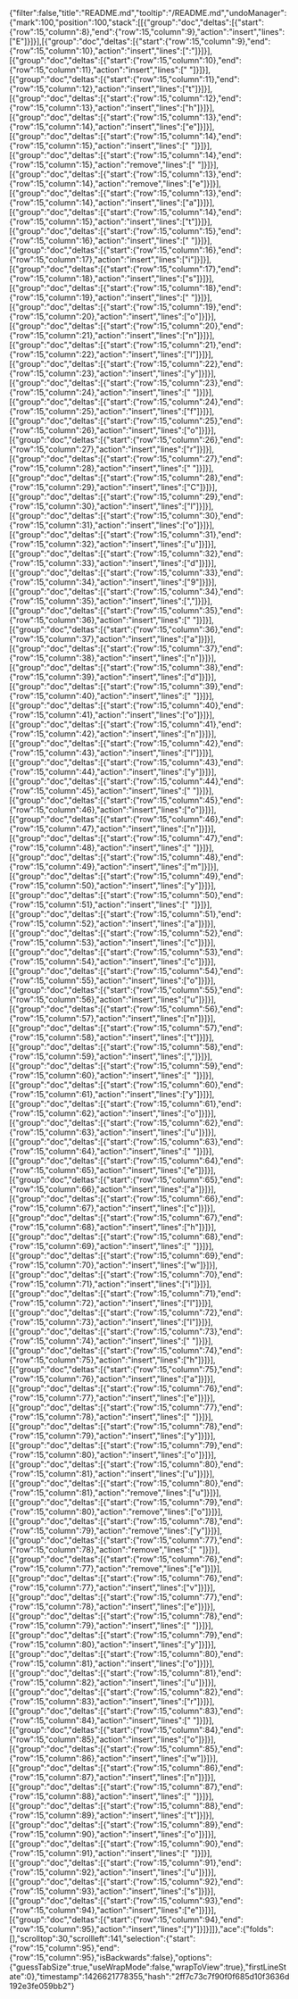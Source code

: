 {"filter":false,"title":"README.md","tooltip":"/README.md","undoManager":{"mark":100,"position":100,"stack":[[{"group":"doc","deltas":[{"start":{"row":15,"column":8},"end":{"row":15,"column":9},"action":"insert","lines":["E"]}]}],[{"group":"doc","deltas":[{"start":{"row":15,"column":9},"end":{"row":15,"column":10},"action":"insert","lines":[":"]}]}],[{"group":"doc","deltas":[{"start":{"row":15,"column":10},"end":{"row":15,"column":11},"action":"insert","lines":[" "]}]}],[{"group":"doc","deltas":[{"start":{"row":15,"column":11},"end":{"row":15,"column":12},"action":"insert","lines":["t"]}]}],[{"group":"doc","deltas":[{"start":{"row":15,"column":12},"end":{"row":15,"column":13},"action":"insert","lines":["h"]}]}],[{"group":"doc","deltas":[{"start":{"row":15,"column":13},"end":{"row":15,"column":14},"action":"insert","lines":["e"]}]}],[{"group":"doc","deltas":[{"start":{"row":15,"column":14},"end":{"row":15,"column":15},"action":"insert","lines":[" "]}]}],[{"group":"doc","deltas":[{"start":{"row":15,"column":14},"end":{"row":15,"column":15},"action":"remove","lines":[" "]}]}],[{"group":"doc","deltas":[{"start":{"row":15,"column":13},"end":{"row":15,"column":14},"action":"remove","lines":["e"]}]}],[{"group":"doc","deltas":[{"start":{"row":15,"column":13},"end":{"row":15,"column":14},"action":"insert","lines":["a"]}]}],[{"group":"doc","deltas":[{"start":{"row":15,"column":14},"end":{"row":15,"column":15},"action":"insert","lines":["t"]}]}],[{"group":"doc","deltas":[{"start":{"row":15,"column":15},"end":{"row":15,"column":16},"action":"insert","lines":[" "]}]}],[{"group":"doc","deltas":[{"start":{"row":15,"column":16},"end":{"row":15,"column":17},"action":"insert","lines":["i"]}]}],[{"group":"doc","deltas":[{"start":{"row":15,"column":17},"end":{"row":15,"column":18},"action":"insert","lines":["s"]}]}],[{"group":"doc","deltas":[{"start":{"row":15,"column":18},"end":{"row":15,"column":19},"action":"insert","lines":[" "]}]}],[{"group":"doc","deltas":[{"start":{"row":15,"column":19},"end":{"row":15,"column":20},"action":"insert","lines":["o"]}]}],[{"group":"doc","deltas":[{"start":{"row":15,"column":20},"end":{"row":15,"column":21},"action":"insert","lines":["n"]}]}],[{"group":"doc","deltas":[{"start":{"row":15,"column":21},"end":{"row":15,"column":22},"action":"insert","lines":["l"]}]}],[{"group":"doc","deltas":[{"start":{"row":15,"column":22},"end":{"row":15,"column":23},"action":"insert","lines":["y"]}]}],[{"group":"doc","deltas":[{"start":{"row":15,"column":23},"end":{"row":15,"column":24},"action":"insert","lines":[" "]}]}],[{"group":"doc","deltas":[{"start":{"row":15,"column":24},"end":{"row":15,"column":25},"action":"insert","lines":["f"]}]}],[{"group":"doc","deltas":[{"start":{"row":15,"column":25},"end":{"row":15,"column":26},"action":"insert","lines":["o"]}]}],[{"group":"doc","deltas":[{"start":{"row":15,"column":26},"end":{"row":15,"column":27},"action":"insert","lines":["r"]}]}],[{"group":"doc","deltas":[{"start":{"row":15,"column":27},"end":{"row":15,"column":28},"action":"insert","lines":[" "]}]}],[{"group":"doc","deltas":[{"start":{"row":15,"column":28},"end":{"row":15,"column":29},"action":"insert","lines":["C"]}]}],[{"group":"doc","deltas":[{"start":{"row":15,"column":29},"end":{"row":15,"column":30},"action":"insert","lines":["l"]}]}],[{"group":"doc","deltas":[{"start":{"row":15,"column":30},"end":{"row":15,"column":31},"action":"insert","lines":["o"]}]}],[{"group":"doc","deltas":[{"start":{"row":15,"column":31},"end":{"row":15,"column":32},"action":"insert","lines":["u"]}]}],[{"group":"doc","deltas":[{"start":{"row":15,"column":32},"end":{"row":15,"column":33},"action":"insert","lines":["d"]}]}],[{"group":"doc","deltas":[{"start":{"row":15,"column":33},"end":{"row":15,"column":34},"action":"insert","lines":["9"]}]}],[{"group":"doc","deltas":[{"start":{"row":15,"column":34},"end":{"row":15,"column":35},"action":"insert","lines":[","]}]}],[{"group":"doc","deltas":[{"start":{"row":15,"column":35},"end":{"row":15,"column":36},"action":"insert","lines":[" "]}]}],[{"group":"doc","deltas":[{"start":{"row":15,"column":36},"end":{"row":15,"column":37},"action":"insert","lines":["a"]}]}],[{"group":"doc","deltas":[{"start":{"row":15,"column":37},"end":{"row":15,"column":38},"action":"insert","lines":["n"]}]}],[{"group":"doc","deltas":[{"start":{"row":15,"column":38},"end":{"row":15,"column":39},"action":"insert","lines":["d"]}]}],[{"group":"doc","deltas":[{"start":{"row":15,"column":39},"end":{"row":15,"column":40},"action":"insert","lines":[" "]}]}],[{"group":"doc","deltas":[{"start":{"row":15,"column":40},"end":{"row":15,"column":41},"action":"insert","lines":["o"]}]}],[{"group":"doc","deltas":[{"start":{"row":15,"column":41},"end":{"row":15,"column":42},"action":"insert","lines":["n"]}]}],[{"group":"doc","deltas":[{"start":{"row":15,"column":42},"end":{"row":15,"column":43},"action":"insert","lines":["l"]}]}],[{"group":"doc","deltas":[{"start":{"row":15,"column":43},"end":{"row":15,"column":44},"action":"insert","lines":["y"]}]}],[{"group":"doc","deltas":[{"start":{"row":15,"column":44},"end":{"row":15,"column":45},"action":"insert","lines":[" "]}]}],[{"group":"doc","deltas":[{"start":{"row":15,"column":45},"end":{"row":15,"column":46},"action":"insert","lines":["o"]}]}],[{"group":"doc","deltas":[{"start":{"row":15,"column":46},"end":{"row":15,"column":47},"action":"insert","lines":["n"]}]}],[{"group":"doc","deltas":[{"start":{"row":15,"column":47},"end":{"row":15,"column":48},"action":"insert","lines":[" "]}]}],[{"group":"doc","deltas":[{"start":{"row":15,"column":48},"end":{"row":15,"column":49},"action":"insert","lines":["m"]}]}],[{"group":"doc","deltas":[{"start":{"row":15,"column":49},"end":{"row":15,"column":50},"action":"insert","lines":["y"]}]}],[{"group":"doc","deltas":[{"start":{"row":15,"column":50},"end":{"row":15,"column":51},"action":"insert","lines":[" "]}]}],[{"group":"doc","deltas":[{"start":{"row":15,"column":51},"end":{"row":15,"column":52},"action":"insert","lines":["a"]}]}],[{"group":"doc","deltas":[{"start":{"row":15,"column":52},"end":{"row":15,"column":53},"action":"insert","lines":["c"]}]}],[{"group":"doc","deltas":[{"start":{"row":15,"column":53},"end":{"row":15,"column":54},"action":"insert","lines":["c"]}]}],[{"group":"doc","deltas":[{"start":{"row":15,"column":54},"end":{"row":15,"column":55},"action":"insert","lines":["o"]}]}],[{"group":"doc","deltas":[{"start":{"row":15,"column":55},"end":{"row":15,"column":56},"action":"insert","lines":["u"]}]}],[{"group":"doc","deltas":[{"start":{"row":15,"column":56},"end":{"row":15,"column":57},"action":"insert","lines":["n"]}]}],[{"group":"doc","deltas":[{"start":{"row":15,"column":57},"end":{"row":15,"column":58},"action":"insert","lines":["t"]}]}],[{"group":"doc","deltas":[{"start":{"row":15,"column":58},"end":{"row":15,"column":59},"action":"insert","lines":[","]}]}],[{"group":"doc","deltas":[{"start":{"row":15,"column":59},"end":{"row":15,"column":60},"action":"insert","lines":[" "]}]}],[{"group":"doc","deltas":[{"start":{"row":15,"column":60},"end":{"row":15,"column":61},"action":"insert","lines":["y"]}]}],[{"group":"doc","deltas":[{"start":{"row":15,"column":61},"end":{"row":15,"column":62},"action":"insert","lines":["o"]}]}],[{"group":"doc","deltas":[{"start":{"row":15,"column":62},"end":{"row":15,"column":63},"action":"insert","lines":["u"]}]}],[{"group":"doc","deltas":[{"start":{"row":15,"column":63},"end":{"row":15,"column":64},"action":"insert","lines":[" "]}]}],[{"group":"doc","deltas":[{"start":{"row":15,"column":64},"end":{"row":15,"column":65},"action":"insert","lines":["e"]}]}],[{"group":"doc","deltas":[{"start":{"row":15,"column":65},"end":{"row":15,"column":66},"action":"insert","lines":["a"]}]}],[{"group":"doc","deltas":[{"start":{"row":15,"column":66},"end":{"row":15,"column":67},"action":"insert","lines":["c"]}]}],[{"group":"doc","deltas":[{"start":{"row":15,"column":67},"end":{"row":15,"column":68},"action":"insert","lines":["h"]}]}],[{"group":"doc","deltas":[{"start":{"row":15,"column":68},"end":{"row":15,"column":69},"action":"insert","lines":[" "]}]}],[{"group":"doc","deltas":[{"start":{"row":15,"column":69},"end":{"row":15,"column":70},"action":"insert","lines":["w"]}]}],[{"group":"doc","deltas":[{"start":{"row":15,"column":70},"end":{"row":15,"column":71},"action":"insert","lines":["i"]}]}],[{"group":"doc","deltas":[{"start":{"row":15,"column":71},"end":{"row":15,"column":72},"action":"insert","lines":["l"]}]}],[{"group":"doc","deltas":[{"start":{"row":15,"column":72},"end":{"row":15,"column":73},"action":"insert","lines":["l"]}]}],[{"group":"doc","deltas":[{"start":{"row":15,"column":73},"end":{"row":15,"column":74},"action":"insert","lines":[" "]}]}],[{"group":"doc","deltas":[{"start":{"row":15,"column":74},"end":{"row":15,"column":75},"action":"insert","lines":["h"]}]}],[{"group":"doc","deltas":[{"start":{"row":15,"column":75},"end":{"row":15,"column":76},"action":"insert","lines":["a"]}]}],[{"group":"doc","deltas":[{"start":{"row":15,"column":76},"end":{"row":15,"column":77},"action":"insert","lines":["e"]}]}],[{"group":"doc","deltas":[{"start":{"row":15,"column":77},"end":{"row":15,"column":78},"action":"insert","lines":[" "]}]}],[{"group":"doc","deltas":[{"start":{"row":15,"column":78},"end":{"row":15,"column":79},"action":"insert","lines":["y"]}]}],[{"group":"doc","deltas":[{"start":{"row":15,"column":79},"end":{"row":15,"column":80},"action":"insert","lines":["o"]}]}],[{"group":"doc","deltas":[{"start":{"row":15,"column":80},"end":{"row":15,"column":81},"action":"insert","lines":["u"]}]}],[{"group":"doc","deltas":[{"start":{"row":15,"column":80},"end":{"row":15,"column":81},"action":"remove","lines":["u"]}]}],[{"group":"doc","deltas":[{"start":{"row":15,"column":79},"end":{"row":15,"column":80},"action":"remove","lines":["o"]}]}],[{"group":"doc","deltas":[{"start":{"row":15,"column":78},"end":{"row":15,"column":79},"action":"remove","lines":["y"]}]}],[{"group":"doc","deltas":[{"start":{"row":15,"column":77},"end":{"row":15,"column":78},"action":"remove","lines":[" "]}]}],[{"group":"doc","deltas":[{"start":{"row":15,"column":76},"end":{"row":15,"column":77},"action":"remove","lines":["e"]}]}],[{"group":"doc","deltas":[{"start":{"row":15,"column":76},"end":{"row":15,"column":77},"action":"insert","lines":["v"]}]}],[{"group":"doc","deltas":[{"start":{"row":15,"column":77},"end":{"row":15,"column":78},"action":"insert","lines":["e"]}]}],[{"group":"doc","deltas":[{"start":{"row":15,"column":78},"end":{"row":15,"column":79},"action":"insert","lines":[" "]}]}],[{"group":"doc","deltas":[{"start":{"row":15,"column":79},"end":{"row":15,"column":80},"action":"insert","lines":["y"]}]}],[{"group":"doc","deltas":[{"start":{"row":15,"column":80},"end":{"row":15,"column":81},"action":"insert","lines":["o"]}]}],[{"group":"doc","deltas":[{"start":{"row":15,"column":81},"end":{"row":15,"column":82},"action":"insert","lines":["u"]}]}],[{"group":"doc","deltas":[{"start":{"row":15,"column":82},"end":{"row":15,"column":83},"action":"insert","lines":["r"]}]}],[{"group":"doc","deltas":[{"start":{"row":15,"column":83},"end":{"row":15,"column":84},"action":"insert","lines":[" "]}]}],[{"group":"doc","deltas":[{"start":{"row":15,"column":84},"end":{"row":15,"column":85},"action":"insert","lines":["o"]}]}],[{"group":"doc","deltas":[{"start":{"row":15,"column":85},"end":{"row":15,"column":86},"action":"insert","lines":["w"]}]}],[{"group":"doc","deltas":[{"start":{"row":15,"column":86},"end":{"row":15,"column":87},"action":"insert","lines":["n"]}]}],[{"group":"doc","deltas":[{"start":{"row":15,"column":87},"end":{"row":15,"column":88},"action":"insert","lines":[" "]}]}],[{"group":"doc","deltas":[{"start":{"row":15,"column":88},"end":{"row":15,"column":89},"action":"insert","lines":["t"]}]}],[{"group":"doc","deltas":[{"start":{"row":15,"column":89},"end":{"row":15,"column":90},"action":"insert","lines":["o"]}]}],[{"group":"doc","deltas":[{"start":{"row":15,"column":90},"end":{"row":15,"column":91},"action":"insert","lines":[" "]}]}],[{"group":"doc","deltas":[{"start":{"row":15,"column":91},"end":{"row":15,"column":92},"action":"insert","lines":["u"]}]}],[{"group":"doc","deltas":[{"start":{"row":15,"column":92},"end":{"row":15,"column":93},"action":"insert","lines":["s"]}]}],[{"group":"doc","deltas":[{"start":{"row":15,"column":93},"end":{"row":15,"column":94},"action":"insert","lines":["e"]}]}],[{"group":"doc","deltas":[{"start":{"row":15,"column":94},"end":{"row":15,"column":95},"action":"insert","lines":[")"]}]}]]},"ace":{"folds":[],"scrolltop":30,"scrollleft":141,"selection":{"start":{"row":15,"column":95},"end":{"row":15,"column":95},"isBackwards":false},"options":{"guessTabSize":true,"useWrapMode":false,"wrapToView":true},"firstLineState":0},"timestamp":1426621778355,"hash":"2ff7c73c7f90f0f685d10f3636d192e3fe059bb2"}